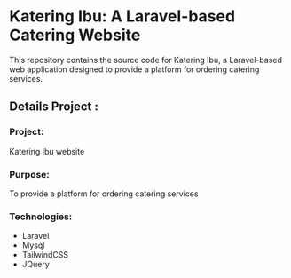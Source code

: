 # Katering Ibu: A Laravel-based Catering Website
This repository contains the source code for Katering Ibu, a Laravel-based web application designed to provide a platform for ordering catering services.

## Details Project :
### Project:
Katering Ibu website
### Purpose:
To provide a platform for ordering catering services
 ### Technologies:
 - Laravel
 - Mysql
 - TailwindCSS
 - JQuery
